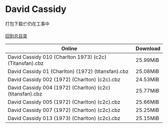 # David Cassidy

打包下载📦仍在工事中

[回到总目录](/Catalogs.md)







Online | Download
--- | ---
David Cassidy 010 (Charlton 1973) (c2c) (Titansfan).cbz | 25.99MiB
David Cassidy 01 (Charlton) (1972) (titansfan).cbz | 25.08MiB
David Cassidy 002 (1972) (Charlton) (c2c).cbz | 24.53MiB
David Cassidy 004 (1972) (Charlton) (c2c) (titansfan).cbz | 25.77MiB
David Cassidy 005 (1972) (Charlton) (c2c).cbz | 25.66MiB
David Cassidy 007 (1972) (Charlton) (c2c).cbz | 25.25MiB
David Cassidy 013 (1973) (Charlton) (c2c).cbz | 25.15MiB